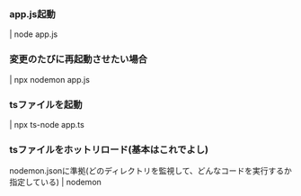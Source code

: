 ### app.js起動
| node app.js

### 変更のたびに再起動させたい場合
| npx nodemon app.js

### tsファイルを起動
| npx ts-node app.ts  


### tsファイルをホットリロード(基本はこれでよし)
nodemon.jsonに準拠(どのディレクトリを監視して、どんなコードを実行するか指定している)
| nodemon